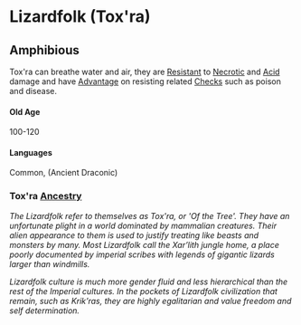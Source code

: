 # Lizardfolk (Tox'ra)

## Amphibious 
Tox'ra can breathe water and air, they are [Resistant](../../Conditions/Resistant.md) to [Necrotic](../../Damage%20Types/Necrotic.md) and [Acid](../../Damage%20Types/Acid.md) damage and have [Advantage](../../Game%20Procedures/Dice%20Rolls/Advantage.md) on resisting related [Checks](../../Game%20Procedures/Check.md) such as poison and disease.
#### Old Age
100-120
#### Languages
Common, (Ancient Draconic)

### Tox'ra [Ancestry](Ancestry.md)
*The Lizardfolk refer to themselves as Tox'ra, or 'Of the Tree'. They have an unfortunate plight in a world dominated by mammalian creatures. Their alien appearance to them is used to justify treating like beasts and monsters by many. Most Lizardfolk call the Xar’lith jungle home, a place poorly documented by imperial scribes with legends of gigantic lizards larger than windmills.*

*Lizardfolk culture is much more gender fluid and less hierarchical than the rest of the Imperial cultures. In the pockets of Lizardfolk civilization that remain, such as Krik’ras, they are highly egalitarian and value freedom and self determination.*